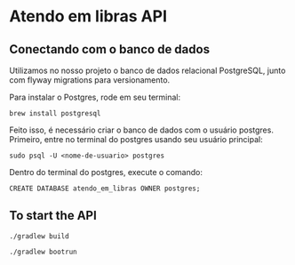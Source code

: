 # Atendo em libras API

## Conectando com o banco de dados

Utilizamos no nosso projeto o banco de dados relacional PostgreSQL, junto com flyway migrations para versionamento.

Para instalar o Postgres, rode em seu terminal:

```
brew install postgresql
```

Feito isso, é necessário criar o banco de dados com o usuário postgres. Primeiro, entre no terminal do postgres usando seu usuário principal:

```
sudo psql -U <nome-de-usuario> postgres
```

Dentro do terminal do postgres, execute o comando:

```
CREATE DATABASE atendo_em_libras OWNER postgres;
```

## To start the API
```
./gradlew build
```

```
./gradlew bootrun
```
